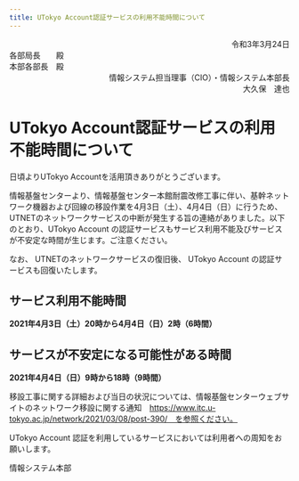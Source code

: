 ```yaml
---
title: UTokyo Account認証サービスの利用不能時間について
---
```

<div style="text-align: right;">令和3年3月24日</div> 

<div style="text-align: left;">各部局長　　殿</div> 
<div style="text-align: left;">本部各部長　殿</div> 

<div style="text-align: right;">情報システム担当理事（CIO）・情報システム本部長</div> 
<div style="text-align: right;">大久保　達也</div> 


# UTokyo Account認証サービスの利用不能時間について  

日頃よりUTokyo Accountを活用頂きありがとうございます。 

情報基盤センターより、情報基盤センター本館耐震改修工事に伴い、基幹ネットワーク機器および回線の移設作業を4月3日（土）、4月4日（日）に行うため、UTNETのネットワークサービスの中断が発生する旨の連絡がありました。以下のとおり、UTokyo Account の認証サービスもサービス利用不能及びサービスが不安定な時間が生じます。ご注意ください。 

なお、 UTNETのネットワークサービスの復旧後、 UTokyo Account の認証サービスも回復いたします。 

## サービス利用不能時間 

  **2021年4月3日（土）20時から4月4日（日）2時（6時間）**

## サービスが不安定になる可能性がある時間 

  **2021年4月4日（日）9時から18時（9時間）**

移設工事に関する詳細および当日の状況については、情報基盤センターウェブサイトのネットワーク移設に関する通知　https://www.itc.u-tokyo.ac.jp/network/2021/03/08/post-390/　を参照ください。 

UTokyo Account 認証を利用しているサービスにおいては利用者への周知をお願いします。  

情報システム本部

 